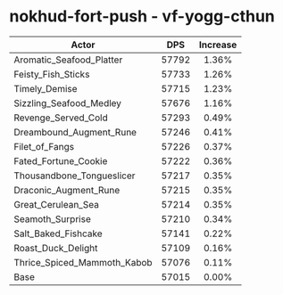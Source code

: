 # nokhud-fort-push - vf-yogg-cthun
| Actor | DPS | Increase |
|---|:---:|:---:|
|Aromatic_Seafood_Platter|57792|1.36%|
|Feisty_Fish_Sticks|57733|1.26%|
|Timely_Demise|57715|1.23%|
|Sizzling_Seafood_Medley|57676|1.16%|
|Revenge_Served_Cold|57293|0.49%|
|Dreambound_Augment_Rune|57246|0.41%|
|Filet_of_Fangs|57226|0.37%|
|Fated_Fortune_Cookie|57222|0.36%|
|Thousandbone_Tongueslicer|57217|0.35%|
|Draconic_Augment_Rune|57215|0.35%|
|Great_Cerulean_Sea|57214|0.35%|
|Seamoth_Surprise|57210|0.34%|
|Salt_Baked_Fishcake|57141|0.22%|
|Roast_Duck_Delight|57109|0.16%|
|Thrice_Spiced_Mammoth_Kabob|57076|0.11%|
|Base|57015|0.00%|
